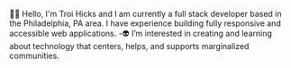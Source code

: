 🤟🏾 Hello, I'm Troi Hicks and I am currently a full stack developer based in the Philadelphia, PA area. I have experience building fully responsive and accessible web applications.
  -👽 I’m interested in creating and learning about technology that centers, helps, and supports marginalized communities.


<!---
TroixHicks/TroixHicks is a ✨ special ✨ repository because its `README.md` (this file) appears on your GitHub profile.
You can click the Preview link to take a look at your changes.
--->
